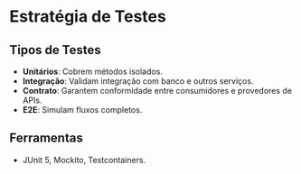 # Estratégia de Testes

## Tipos de Testes
- **Unitários**: Cobrem métodos isolados.
- **Integração**: Validam integração com banco e outros serviços.
- **Contrato**: Garantem conformidade entre consumidores e provedores de APIs.
- **E2E**: Simulam fluxos completos.

## Ferramentas
- JUnit 5, Mockito, Testcontainers.
